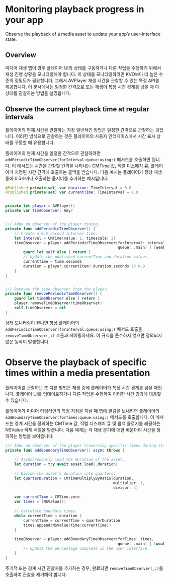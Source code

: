 # Monitoring playback progress in your app
Observe the playback of a media asset to update your app’s user-interface state.

## Overview
미디어 재생 앱이 경우 플레이어 UI의 상태를 구동하거나 다른 작업을 수행하기 위해서 재생 진행 상황을 모니터링해야 합니다. 이 상태를 모니터링하려면 KVO보다 더 높은 수준의 정밀도가 필요합니다. 그래서 AVPlayer 재생 시간을 관찰할 수 있는 특정 API를 제공합니다. 이 문서에서는 일정한 간격으로 또는 재생이 특정 시간 경계를 넘을 때 이 상태를 관찰하는 방법을 설명합니다.

## Observe the current playback time at regular intervals
플레이어의 현재 시간을 관찰하는 가장 일반적인 방법은 일정한 간격으로 관찰하는 것입니다. 이러한 방식으로 관찰하는 것은 플레이어의 사용자 인터페이스에서 시간 표시 상태를 구동할 때 유용합니다.

플레이어의 현재 시간을 일정한 간격으로 관찰하려면 `addPeriodicTimeObserver(forInterval:queue:using:)` 메서드를 호출하면 됩니다. 이 메서드는 시간을 관찰할 간격을 나타내는 CMTime 값, 직렬 디스패치 큐, 플레이어가 지정된 시간 간격에 호출하는 콜백을 받습니다. 다음 예시는 플레이어가 정상 재생 중에 0.5초마다 호출하는 옵저버를 추가하는 예시입니다:

```swift
@Published private(set) var duration: TimeInterval = 0.0
@Published private(set) var currentTime: TimeInterval = 0.0


private let player = AVPlayer()
private var timeObserver: Any?


/// Adds an observer of the player timing.
private func addPeriodicTimeObserver() {
    // Create a 0.5 second interval time.
    let interval = CMTime(value: 1, timescale: 2)
    timeObserver = player.addPeriodicTimeObserver(forInterval: interval,
                                                  queue: .main) { [weak self] time in
        guard let self else { return }
        // Update the published currentTime and duration values.
        currentTime = time.seconds
        duration = player.currentItem?.duration.seconds ?? 0.0
    }
}


/// Removes the time observer from the player.
private func removePeriodicTimeObserver() {
    guard let timeObserver else { return }
    player.removeTimeObserver(timeObserver)
    self.timeObserver = nil
}
```

상태 모니터링이 끝나면 항상 플레이어의 `addPeriodicTimeObserver(forInterval:queue:using:)` 메서드 호출을 `removeTimeObserver(_:)` 호출과 페어링하세요. 이 규칙을 준수하지 않으면 정의되지 않은 동작이 발생합니다.

# Observe the playback of specific times within a media presentation

플레이어를 관찰하는 또 다른 방법은 재생 중에 플레이어가 특정 시간 경계를 넘을 때입니다. 플레이어 UI를 업데이트하거나 다른 작업을 수행하여 이러한 시간 경과에 대응할 수 있습니다.

플레이어가 미디어 타임라인의 특정 지점을 지날 때 앱에 알림을 보내려면 플레이어의 `addBoundaryTimeObserver(forTimes:queue:using:)` 메서드를 호출합니다. 이 메서드는 경계 시간을 정의하는 CMTime 값, 직렬 디스패치 큐 및 콜백 클로저를 래핑하는 NSValue 객체 배열을 받습니다. 다음 예제는 각 재생 분기에 대한 바운더리 시간을 정의하는 방법을 보여줍니다:

```swift
/// Adds an observer of the player traversing specific times during standard playback.
private func addBoundaryTimeObserver() async throws {
    
    // Asynchronously load the duration of the asset.
    let duration = try await asset.load(.duration)
    
    // Divide the asset's duration into quarters.
    let quarterDuration = CMTimeMultiplyByRatio(duration,
                                                multiplier: 1,
                                                divisor: 4)
    
    var currentTime = CMTime.zero
    var times = [NSValue]()
    
    // Calculate boundary times.
    while currentTime < duration {
        currentTime = currentTime + quarterDuration
        times.append(NSValue(time:currentTime))
    }
    
    timeObserver = player.addBoundaryTimeObserver(forTimes: times,
                                                  queue: .main) { [weak self] in
        // Update the percentage complete in the user interface.
    }
}
```

주기적 또는 경계 시간 관찰자를 추가하는 경우, 완료되면 `removeTimeObserver(_:)`를 호출하여 관찰을 제거해야 합니다.
